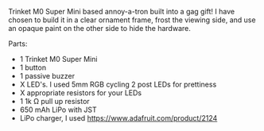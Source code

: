 Trinket M0 Super Mini based annoy-a-tron built into a gag gift! I have chosen to build it in a clear ornament frame, frost the viewing side, and use an opaque paint on the other side to hide the hardware.

Parts:

- 1 Trinket M0 Super Mini
- 1 button
- 1 passive buzzer
- X LED's. I used 5mm RGB cycling 2 post LEDs for prettiness
- X appropriate resistors for your LEDs
- 1 1k Ω pull up resistor
- 650 mAh LiPo with JST
- LiPo charger, I used https://www.adafruit.com/product/2124

